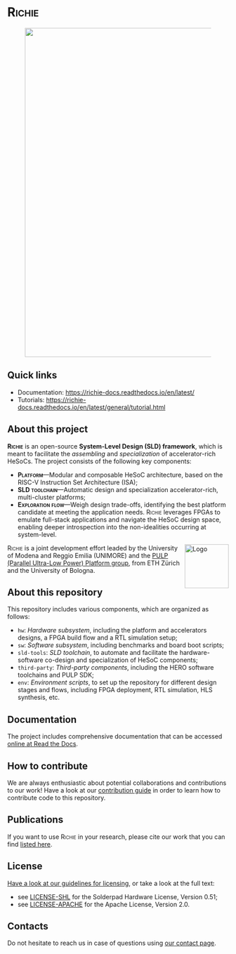 # <span style="font-variant:small-caps;">Richie</span>

<figure>
  <p align="center">
  <img
  src="https://richie-docs.readthedocs.io/en/latest/_images/richie.png"
  width="750px"
  </p>
</figure>

## Quick links
- Documentation: https://richie-docs.readthedocs.io/en/latest/
- Tutorials: https://richie-docs.readthedocs.io/en/latest/general/tutorial.html

## About this project
<span style="font-variant:small-caps;">**Richie**</span> is an open-source **System-Level Design (SLD) framework**, which is meant to facilitate the _assembling_ and _specialization_ of accelerator-rich HeSoCs.
The project consists of the following key components:
- <span style="font-variant:small-caps;">**Platform**</span>—Modular and composable HeSoC architecture, based on the RISC-V Instruction Set Architecture (ISA);
- <span style="font-variant:small-caps;">**SLD toolchain**</span>—Automatic design and specialization accelerator-rich, multi-cluster platforms;
- <span style="font-variant:small-caps;">**Exploration flow**</span>—Weigh design trade-offs, identifying the best platform candidate at meeting the application needs. <span style="font-variant:small-caps;">Richie</span> leverages FPGAs to emulate full-stack applications and navigate the HeSoC design space, enabling deeper introspection into the non-idealities occurring at system-level.

<a href="https://pulp-platform.org">
<img src="https://richie-docs.readthedocs.io/en/latest/_images/pulp_logo_icon.svg" alt="Logo" width="100" align="right">
</a>

<span style="font-variant:small-caps;">Richie</span> is a joint development effort leaded by the University of Modena and Reggio Emilia (UNIMORE) and the [PULP (Parallel Ultra-Low Power) Platform group](https://pulp-platform.org/index.html), from ETH Zürich and the University of Bologna.

## About this repository
This repository includes various components, which are organized as follows:

- `hw`: _Hardware subsystem_, including the platform and accelerators designs, a FPGA build flow and a RTL simulation setup;
- `sw`: _Software subsystem_, including benchmarks and board boot scripts;
- `sld-tools`: _SLD toolchain_, to automate and facilitate the hardware-software co-design and specialization of HeSoC components;
- `third-party`: _Third-party components_, including the HERO software toolchains and PULP SDK;
- `env`: _Environment scripts_, to set up the repository for different design stages and flows, including FPGA deployment, RTL simulation, HLS synthesis, etc.

## Documentation
The project includes comprehensive documentation that can be accessed [online at Read the Docs](https://richie-docs.readthedocs.io/en/latest/).

## How to contribute
We are always enthusiastic about potential collaborations and contributions to our work!
Have a look at our [contribution guide](https://richie-docs.readthedocs.io/en/latest/general/contributing.html) in order to learn how to contribute code to this repository.

## Publications
If you want to use <span style="font-variant:small-caps;">Richie</span> in your research, please cite our work that you can find [listed here](https://richie-docs.readthedocs.io/en/latest/publications/publications.html).

## License
[Have a look at our guidelines for licensing](https://richie-docs.readthedocs.io/en/latest/general/license.html), or take a look at the full text:
- see [LICENSE-SHL](LICENSE-SHL) for the Solderpad Hardware License, Version 0.51;
- see [LICENSE-APACHE](LICENSE-APACHE) for the Apache License, Version 2.0.

## Contacts
Do not hesitate to reach us in case of questions using [our contact page](https://richie-docs.readthedocs.io/en/latest/general/team.html).
